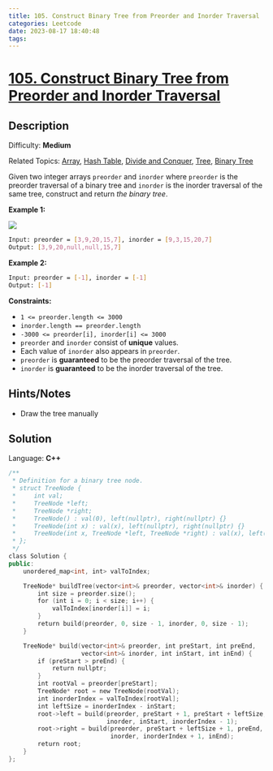 ```yaml
---
title: 105. Construct Binary Tree from Preorder and Inorder Traversal
categories: Leetcode
date: 2023-08-17 18:40:48
tags:
---
```


# [105\. Construct Binary Tree from Preorder and Inorder Traversal](https://leetcode.com/problems/construct-binary-tree-from-preorder-and-inorder-traversal/)

## Description

Difficulty: **Medium**

Related Topics: [Array](https://leetcode.com/tag/https://leetcode.com/tag/array//), [Hash Table](https://leetcode.com/tag/https://leetcode.com/tag/hash-table//), [Divide and Conquer](https://leetcode.com/tag/https://leetcode.com/tag/divide-and-conquer//), [Tree](https://leetcode.com/tag/https://leetcode.com/tag/tree//), [Binary Tree](https://leetcode.com/tag/https://leetcode.com/tag/binary-tree//)

Given two integer arrays `preorder` and `inorder` where `preorder` is the preorder traversal of a binary tree and `inorder` is the inorder traversal of the same tree, construct and return _the binary tree_.

**Example 1:**

![](https://assets.leetcode.com/uploads/2021/02/19/tree.jpg)

```bash
Input: preorder = [3,9,20,15,7], inorder = [9,3,15,20,7]
Output: [3,9,20,null,null,15,7]
```

**Example 2:**

```bash
Input: preorder = [-1], inorder = [-1]
Output: [-1]
```

**Constraints:**

* `1 <= preorder.length <= 3000`
* `inorder.length == preorder.length`
* `-3000 <= preorder[i], inorder[i] <= 3000`
* `preorder` and `inorder` consist of **unique** values.
* Each value of `inorder` also appears in `preorder`.
* `preorder` is **guaranteed** to be the preorder traversal of the tree.
* `inorder` is **guaranteed** to be the inorder traversal of the tree.

## Hints/Notes

* Draw the tree manually

## Solution

Language: **C++**

```C++
/**
 * Definition for a binary tree node.
 * struct TreeNode {
 *     int val;
 *     TreeNode *left;
 *     TreeNode *right;
 *     TreeNode() : val(0), left(nullptr), right(nullptr) {}
 *     TreeNode(int x) : val(x), left(nullptr), right(nullptr) {}
 *     TreeNode(int x, TreeNode *left, TreeNode *right) : val(x), left(left), right(right) {}
 * };
 */
class Solution {
public:
    unordered_map<int, int> valToIndex;

    TreeNode* buildTree(vector<int>& preorder, vector<int>& inorder) {
        int size = preorder.size();
        for (int i = 0; i < size; i++) {
            valToIndex[inorder[i]] = i;
        }
        return build(preorder, 0, size - 1, inorder, 0, size - 1);
    }

    TreeNode* build(vector<int>& preorder, int preStart, int preEnd,
                    vector<int>& inorder, int inStart, int inEnd) {
        if (preStart > preEnd) {
            return nullptr;
        }
        int rootVal = preorder[preStart];
        TreeNode* root = new TreeNode(rootVal);
        int inorderIndex = valToIndex[rootVal];
        int leftSize = inorderIndex - inStart;
        root->left = build(preorder, preStart + 1, preStart + leftSize,
                           inorder, inStart, inorderIndex - 1);
        root->right = build(preorder, preStart + leftSize + 1, preEnd,
                            inorder, inorderIndex + 1, inEnd);
        return root;
    }
};
```
